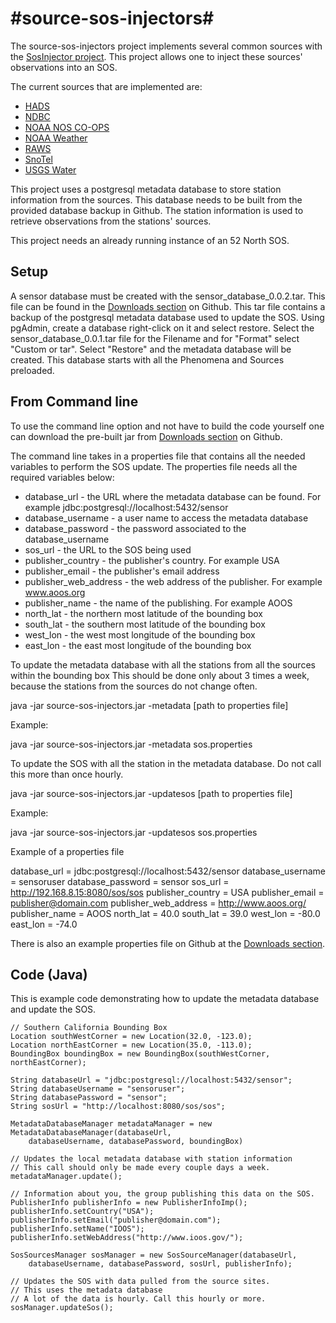 #source-sos-injectors#
====================
The source-sos-injectors project implements several common sources with the [SosInjector 
project](https://github.com/axiomalaska/sos-injection). This project allows one 
to inject these sources' observations into an SOS. 

The current sources that are implemented are:

* [HADS](http://dipper.nws.noaa.gov/hdsc/pfds/)
* [NDBC](http://www.ndbc.noaa.gov/)
* [NOAA NOS CO-OPS](http://tidesonline.nos.noaa.gov/)
* [NOAA Weather](http://www.nws.noaa.gov/)
* [RAWS](http://www.raws.dri.edu/)
* [SnoTel](http://www.wcc.nrcs.usda.gov/)
* [USGS Water](http://waterdata.usgs.gov/ak/nwis/uv)


This project uses a postgresql metadata database to store station information 
from the sources. This database needs to be built from the provided database 
backup in Github. The station information is used to retrieve observations 
from the stations' sources.

This project needs an already running instance of an 52 North SOS.

Setup 
-----
A sensor database must be created with the sensor_database_0.0.2.tar. This file can be
found in the [Downloads section](https://github.com/axiomalaska/source-sos-injectors/downloads) on Github. This tar file
contains a backup of the postgresql metadata database used to update the SOS. Using
pgAdmin, create a database right-click on it and select restore. Select the 
sensor_database_0.0.1.tar file for the Filename and for "Format" select "Custom or tar". 
Select "Restore" and the metadata database will be created. This database starts with
all the Phenomena and Sources preloaded. 


From Command line
-----------------
To use the command line option and not have to build the code yourself one can download the pre-built jar from 
[Downloads section](https://github.com/axiomalaska/source-sos-injectors/downloads) on Github. 

The command line takes in a properties file that contains all the needed variables to perform the SOS update. 
The properties file needs all the required variables below:
* database_url - the URL where the metadata database can be found. For example jdbc:postgresql://localhost:5432/sensor
* database_username - a user name to access the metadata database
* database_password - the password associated to the database_username
* sos_url - the URL to the SOS being used
* publisher_country - the publisher's country. For example USA
* publisher_email - the publisher's email address
* publisher_web_address - the web address of the publisher. For example www.aoos.org
* publisher_name - the name of the publishing. For example AOOS
* north_lat - the northern most latitude of the bounding box
* south_lat - the southern most latitude of the bounding box
* west_lon - the west most longitude of the bounding box
* east_lon - the east most longitude of the bounding box


To update the metadata database with all the stations from all the sources within the bounding box
This should be done only about 3 times a week, because the stations from the sources do not change often.

java -jar source-sos-injectors.jar -metadata [path to properties file]
	
Example:

java -jar source-sos-injectors.jar -metadata sos.properties
	
To update the SOS with all the station in the metadata database. Do not call this more than once hourly.

java -jar source-sos-injectors.jar -updatesos [path to properties file]

Example:

java -jar source-sos-injectors.jar -updatesos sos.properties

Example of a properties file

 database_url = jdbc:postgresql://localhost:5432/sensor
 database_username = sensoruser
 database_password = sensor
 sos_url = http://192.168.8.15:8080/sos/sos
 publisher_country = USA
 publisher_email = publisher@domain.com
 publisher_web_address = http://www.aoos.org/
 publisher_name = AOOS
 north_lat = 40.0
 south_lat = 39.0
 west_lon = -80.0
 east_lon = -74.0

There is also an example properties file on Github at the [Downloads section](https://github.com/axiomalaska/source-sos-injectors/downloads).

Code (Java)
-----------
This is example code demonstrating how to update the metadata database and update
the SOS. 

    // Southern California Bounding Box
    Location southWestCorner = new Location(32.0, -123.0);
    Location northEastCorner = new Location(35.0, -113.0);
    BoundingBox boundingBox = new BoundingBox(southWestCorner, northEastCorner);
    
    String databaseUrl = "jdbc:postgresql://localhost:5432/sensor";
    String databaseUsername = "sensoruser";
    String databasePassword = "sensor";
    String sosUrl = "http://localhost:8080/sos/sos";
    
    MetadataDatabaseManager metadataManager = new MetadataDatabaseManager(databaseUrl, 
    	databaseUsername, databasePassword, boundingBox)
    
    // Updates the local metadata database with station information
    // This call should only be made every couple days a week. 
    metadataManager.update();
    
    // Information about you, the group publishing this data on the SOS. 
    PublisherInfo publisherInfo = new PublisherInfoImp();
    publisherInfo.setCountry("USA");
    publisherInfo.setEmail("publisher@domain.com");
    publisherInfo.setName("IOOS");
    publisherInfo.setWebAddress("http://www.ioos.gov/");
    
    SosSourcesManager sosManager = new SosSourceManager(databaseUrl, 
    	databaseUsername, databasePassword, sosUrl, publisherInfo);
    	
    // Updates the SOS with data pulled from the source sites. 
    // This uses the metadata database
    // A lot of the data is hourly. Call this hourly or more. 
    sosManager.updateSos();
    
